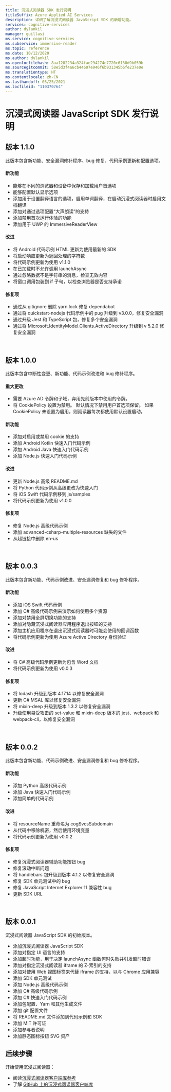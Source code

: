 ```yaml
---
title: 沉浸式阅读器 SDK 发行说明
titleSuffix: Azure Applied AI Services
description: 详细了解沉浸式阅读器 JavaScript SDK 的新增功能。
services: cognitive-services
author: dylankil
manager: guillasi
ms.service: cognitive-services
ms.subservice: immersive-reader
ms.topic: reference
ms.date: 10/12/2020
ms.author: dylankil
ms.openlocfilehash: 8aa1282234a324fae294274e7720c6138d9b059b
ms.sourcegitcommit: 58e5d3f4a6cb44607e946f6b931345b6fe237e0e
ms.translationtype: HT
ms.contentlocale: zh-CN
ms.lasthandoff: 05/25/2021
ms.locfileid: "110370764"
---
```

# <a name="immersive-reader-javascript-sdk-release-notes"></a>沉浸式阅读器 JavaScript SDK 发行说明

## <a name="version-110"></a>版本 1.1.0

此版本包含新功能、安全漏洞修补程序、bug 修复、代码示例更新和配置选项。

#### <a name="new-features"></a>新功能

* 能够在不同的浏览器和设备中保存和加载用户首选项
* 能够配置默认显示选项
* 添加用于设置翻译语言的选项，启用单词翻译，在启动沉浸式阅读器时启用文档翻译
* 添加对通过选项配置“大声朗读”的支持
* 添加禁用首次运行体验的功能
* 添加用于 UWP 的 ImmersiveReaderView

#### <a name="improvements"></a>改进

* 将 Android 代码示例 HTML 更新为使用最新的 SDK
* 将启动响应更新为返回处理的字符数
* 将代码示例更新为使用 v1.1.0
* 在已加载时不允许调用 launchAsync
* 通过忽略数据不是字符串的消息，检查无效内容
* 将窗口调用包装到 if 子句，以检查浏览器是否支持承诺

#### <a name="fixes"></a>修复项

* 通过从 gitignore 删除 yarn.lock 修复 dependabot
* 通过将 quickstart-nodejs 代码示例中的 pug 升级到 v3.0.0，修复安全漏洞
* 通过升级 Jest 和 TypeScript 包，修复多个安全漏洞
* 通过将 Microsoft.IdentityModel.Clients.ActiveDirectory 升级到 v 5.2.0 修复安全漏洞

<br>

## <a name="version-100"></a>版本 1.0.0

此版本包含中断性变更、新功能、代码示例改进和 bug 修补程序。

#### <a name="breaking-changes"></a>重大更改

* 需要 Azure AD 令牌和子域，弃用先前版本中使用的令牌。
* 将 CookiePolicy 设置为禁用。 默认情况下禁用用户首选项保留。 如果 CookiePolicy 未设置为启用，则阅读器每次都使用默认设置启动。

#### <a name="new-features"></a>新功能

* 添加对启用或禁用 cookie 的支持
* 添加 Android Kotlin 快速入门代码示例
* 添加 Android Java 快速入门代码示例
* 添加 Node.js 快速入门代码示例

#### <a name="improvements"></a>改进

* 更新 Node.js 高级 README.md
* 将 Python 代码示例从高级更改为快速入门
* 将 iOS Swift 代码示例移到 js/samples
* 将代码示例更新为使用 v1.0.0

#### <a name="fixes"></a>修复项

* 修复 Node.js 高级代码示例
* 添加 advanced-csharp-multiple-resources 缺失的文件
* 从超链接中删除 en-us

<br>

## <a name="version-003"></a>版本 0.0.3

此版本包含新功能、代码示例改进、安全漏洞修复和 bug 修补程序。

#### <a name="new-features"></a>新功能

* 添加 iOS Swift 代码示例
* 添加 C# 高级代码示例来演示如何使用多个资源 
* 添加对禁用全屏切换功能的支持
* 添加对隐藏沉浸式阅读器应用程序退出按钮的支持
* 添加主机应用程序在退出沉浸式阅读器时可能会使用的回调函数
* 将代码示例更新为使用 Azure Active Directory 身份验证

#### <a name="improvements"></a>改进

* 将 C# 高级代码示例更新为包含 Word 文档
* 将代码示例更新为使用 v0.0.3

#### <a name="fixes"></a>修复项

* 将 lodash 升级到版本 4.17.14 以修复安全漏洞
* 更新 C# MSAL 库以修复安全漏洞
* 将 mixin-deep 升级到版本 1.3.2 以修复安全漏洞
* 升级使用易受攻击的 set-value 和 mixin-deep 版本的 jest、webpack 和 webpack-cli，以修复安全漏洞

<br>

## <a name="version-002"></a>版本 0.0.2

此版本包含新功能、代码示例改进、安全漏洞修复和 bug 修补程序。

#### <a name="new-features"></a>新功能

* 添加 Python 高级代码示例
* 添加 Java 快速入门代码示例
* 添加简单的代码示例

#### <a name="improvements"></a>改进

* 将 resourceName 重命名为 cogSvcsSubdomain
* 从代码中移除机密，然后使用环境变量
* 将代码示例更新为使用 v0.0.2

#### <a name="fixes"></a>修复项

* 修复沉浸式阅读器辅助功能按钮 bug
* 修复滚动中断问题
* 将 handlebars 包升级到版本 4.1.2 以修复安全漏洞
* 修复 SDK 单元测试中的 bug
* 修复 JavaScript Internet Explorer 11 兼容性 bug
* 更新 SDK URL

<br>

## <a name="version-001"></a>版本 0.0.1

沉浸式阅读器 JavaScript SDK 的初始版本。

* 添加沉浸式阅读器 JavaScript SDK
* 添加对指定 UI 语言的支持
* 添加超时功能，用于决定 launchAsync 函数何时失败并引发超时错误
* 添加对指定沉浸式阅读器 iframe 的 Z-索引的支持
* 添加对使用 Web 视图标签来代替 iframe 的支持，以与 Chrome 应用兼容
* 添加 SDK 单元测试
* 添加 Node.js 高级代码示例
* 添加 C# 高级代码示例
* 添加 C# 快速入门代码示例
* 添加包配置、Yarn 和其他生成文件
* 添加 git 配置文件
* 将 README.md 文件添加到代码示例和 SDK
* 添加 MIT 许可证
* 添加参与者说明
* 添加静态图标按钮 SVG 资产

## <a name="next-steps"></a>后续步骤

开始使用沉浸式阅读器：

* 阅读[沉浸式阅读器客户端库参考](./reference.md)
* 了解 [GitHub 上的沉浸式阅读器客户端库](https://github.com/microsoft/immersive-reader-sdk)
